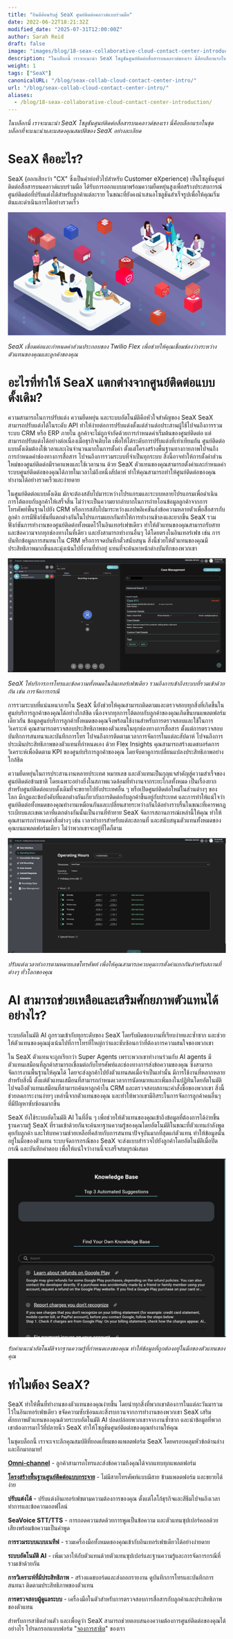 ```yaml
---
title: "ยินดีต้อนรับสู่ SeaX ศูนย์ติดต่อคลาวด์แบบร่วมมือ"
date: 2022-06-22T18:21:32Z
modified_date: "2025-07-31T12:00:00Z"
author: Sarah Reid
draft: false
image: "images/blog/18-seax-collaborative-cloud-contact-center-introduction/SeaX_future.png"
description: "ในบล็อกนี้ เราจะแนะนำ SeaX โซลูชันศูนย์ติดต่อสื่อสารบนคลาวด์ของเรา นี่คือบล็อกแรกในชุดบล็อกที่จะแนะนำและแสดงคุณสมบัติของ SeaX อย่างละเอียด"
weight: 1
tags: ["SeaX"]
canonicalURL: "/blog/seax-collab-cloud-contact-center-intro/"
url: "/blog/seax-collab-cloud-contact-center-intro/"
aliases: 
  - /blog/18-seax-collaborative-cloud-contact-center-introduction/
---
```


*ในบล็อกนี้ เราจะแนะนำ SeaX โซลูชันศูนย์ติดต่อสื่อสารบนคลาวด์ของเรา นี่คือบล็อกแรกในชุดบล็อกที่จะแนะนำและแสดงคุณสมบัติของ SeaX อย่างละเอียด*

# SeaX คืออะไร?

SeaX (ออกเสียงว่า "CX" ซึ่งเป็นคำย่อทั่วไปสำหรับ Customer eXperience) เป็นโซลูชันศูนย์ติดต่อสื่อสารบนคลาวด์แบบร่วมมือ ได้รับการออกแบบมาพร้อมความยืดหยุ่นสูงเพื่อสร้างประสบการณ์ศูนย์ติดต่อที่ปรับแต่งได้สำหรับลูกค้าแต่ละราย ในขณะที่ยังคงนำเสนอโซลูชันสำเร็จรูปเพื่อให้คุณเริ่มต้นและดำเนินการได้อย่างรวดเร็ว

<center>
<img src="/images/blog/18-seax-collaborative-cloud-contact-center-introduction/seax-vs-flex.gif" alt="SeaX เชื่อมต่อและกำหนดค่าส่วนประกอบของ Twilio Flex เพื่อช่วยให้คุณเชื่อมช่องว่างระหว่างตัวแทนของคุณและลูกค้าของคุณ">
</center>

*SeaX เชื่อมต่อและกำหนดค่าส่วนประกอบของ Twilio Flex เพื่อช่วยให้คุณเชื่อมช่องว่างระหว่างตัวแทนของคุณและลูกค้าของคุณ*

# อะไรที่ทำให้ SeaX แตกต่างจากศูนย์ติดต่อแบบดั้งเดิม?

ความสามารถในการปรับแต่ง ความยืดหยุ่น และระบบอัตโนมัติคือหัวใจสำคัญของ SeaX SeaX สามารถปรับแต่งได้ในระดับ API ทำให้ง่ายต่อการปรับแต่งตั้งแต่ส่วนต่อประสานผู้ใช้ไปจนถึงการรวมระบบ CRM หรือ ERP ภายใน ลูกค้าจะไม่ถูกจำกัดด้วยการกำหนดค่าเริ่มต้นของศูนย์ติดต่อ แต่สามารถปรับแต่งได้อย่างต่อเนื่องเมื่อธุรกิจเติบโต เพื่อให้ได้ระดับการปรับแต่งที่เท่าเทียมกัน ศูนย์ติดต่อแบบดั้งเดิมต้องใช้เวลาและเงินจำนวนมากในการตั้งค่า ตั้งแต่โครงสร้างพื้นฐานทางกายภาพไปจนถึงการกำหนดค่าช่องทางการสื่อสาร ไปจนถึงการรวมระบบที่จำเป็นทุกระบบ สิ่งนี้อาจทำให้การตั้งค่าส่วนใหม่ของศูนย์ติดต่อมีราคาแพงและใช้เวลานาน ด้วย SeaX ตัวแทนของคุณสามารถตั้งค่าและกำหนดค่าระบบศูนย์ติดต่อของคุณได้ภายในเวลาไม่ถึงหนึ่งสัปดาห์ ทำให้คุณสามารถทำให้ศูนย์ติดต่อของคุณทำงานได้อย่างรวดเร็วและง่ายดาย

ในศูนย์ติดต่อแบบดั้งเดิม มักจะต้องสลับไปมาระหว่างโปรแกรมและระบบหลายโปรแกรมเพื่อดำเนินการโต้ตอบกับลูกค้าให้เสร็จสิ้น ไม่ว่าจะเป็นความยากลำบากในการถ่ายโอนข้อมูลลูกค้าจากการโทรศัพท์พื้นฐานไปยัง CRM หรือการสลับไปมาระหว่างแอปพลิเคชันส่งข้อความหลายตัวเพื่อสื่อสารกับลูกค้า การมีฟังก์ชันที่แตกต่างกันในโปรแกรมแยกกันทำให้การทำงานช้าลงและยากขึ้น SeaX รวมฟังก์ชันการทำงานของศูนย์ติดต่อทั้งหมดไว้ในอินเทอร์เฟซเดียว ทำให้ตัวแทนของคุณสามารถรับสายและข้อความจากทุกช่องทางในที่เดียว และยังสามารถทำงานอื่นๆ ได้โดยตรงในอินเทอร์เฟซ เช่น การบันทึกข้อมูลการสนทนาใน CRM หรือการจดบันทึกตั๋วสนับสนุน สิ่งนี้ช่วยให้ตัวแทนของคุณมีประสิทธิภาพมากขึ้นและมุ่งเน้นไปที่งานที่ทำอยู่ แทนที่จะค้นหาหน้าต่างบันทึกของพวกเขา

<center>
<img src="/images/blog/18-seax-collaborative-cloud-contact-center-introduction/one-interface.png" alt="SeaX ให้บริการการโทรและข้อความทั้งหมดในอินเทอร์เฟซเดียว รวมถึงการเข้าถึงระบบที่รวมเข้าด้วยกัน เช่น การจัดการกรณี">
</center>

*SeaX ให้บริการการโทรและข้อความทั้งหมดในอินเทอร์เฟซเดียว รวมถึงการเข้าถึงระบบที่รวมเข้าด้วยกัน เช่น การจัดการกรณี*

การรวมระบบที่แน่นหนาภายใน SeaX นี้ยังช่วยให้คุณสามารถติดตามและตรวจสอบทุกสิ่งที่เกิดขึ้นในศูนย์บริการลูกค้าของคุณได้อย่างใกล้ชิด เนื่องจากทุกการโต้ตอบกับลูกค้าของคุณเกิดขึ้นบนแพลตฟอร์มเดียวกัน ข้อมูลศูนย์บริการลูกค้าทั้งหมดของคุณจึงพร้อมใช้งานสำหรับการตรวจสอบและใช้ในการวิเคราะห์ คุณสามารถตรวจสอบประสิทธิภาพของตัวแทนในทุกช่องทางการสื่อสาร ตั้งแต่การตรวจสอบบันทึกการสนทนาและบันทึกการโทร ไปจนถึงการติดตามเวลาการจัดการในแต่ละสัปดาห์ ไปจนถึงการประเมินประสิทธิภาพของตัวแทนที่กำหนดเอง ด้วย Flex Insights คุณสามารถสร้างแดชบอร์ดการวิเคราะห์เพื่อติดตาม KPI ของศูนย์บริการลูกค้าของคุณ โดยจับตาดูการเปลี่ยนแปลงประสิทธิภาพอย่างใกล้ชิด

ความยืดหยุ่นในการประสานงานหลายประเทศ หมายเลข และตัวแทนเป็นกุญแจสำคัญสู่ความสำเร็จของศูนย์ติดต่อข้ามชาติ โดยเฉพาะอย่างยิ่งในสภาพแวดล้อมที่ทำงานจากระยะไกลทั้งหมด เป็นเรื่องยากสำหรับศูนย์ติดต่อแบบดั้งเดิมที่จะขยายไปยังประเทศอื่น ๆ หรือเปิดศูนย์ติดต่อใหม่ในส่วนต่างๆ ของโลก มีกฎและข้อบังคับที่แตกต่างกันเกี่ยวกับการติดต่อกับลูกค้าขึ้นอยู่กับประเทศ และการทำให้แน่ใจว่าศูนย์ติดต่อทั้งหมดของคุณทำงานเหมือนกันและเปลี่ยนสายระหว่างกันได้อย่างราบรื่นในขณะที่เคารพกฎระเบียบและเขตเวลาที่แตกต่างกันนั้นเป็นงานที่ท้าทาย SeaX จัดการสถานการณ์เหล่านี้ให้คุณ ทำให้คุณสามารถกำหนดค่าสิ่งต่างๆ เช่น เวลาทำการสำหรับแต่ละสถานที่ และสนับสนุนตัวแทนทั้งหมดของคุณบนแพลตฟอร์มเดียว ไม่ว่าพวกเขาจะอยู่ที่ใดก็ตาม

<center>
<img src="/images/blog/18-seax-collaborative-cloud-contact-center-introduction/hours.png" alt="ปรับแต่งเวลาทำการตามหมายเลขโทรศัพท์ เพื่อให้คุณสามารถควบคุมการตั้งค่าแยกกันสำหรับสถานที่ต่างๆ ทั่วโลกของคุณ">
</center>

*ปรับแต่งเวลาทำการตามหมายเลขโทรศัพท์ เพื่อให้คุณสามารถควบคุมการตั้งค่าแยกกันสำหรับสถานที่ต่างๆ ทั่วโลกของคุณ*

# AI สามารถช่วยเหลือและเสริมศักยภาพตัวแทนได้อย่างไร?

ระบบอัตโนมัติ AI ถูกรวมเข้ากับทุกระดับของ SeaX โดยรับผิดชอบงานที่เรียบง่ายและซ้ำซาก และช่วยให้ตัวแทนของคุณมุ่งเน้นไปที่การโทรที่ใหญ่กว่าและซับซ้อนกว่าที่ต้องการความสนใจของพวกเขา

ใน SeaX ตัวแทนจะถูกเรียกว่า Super Agents เพราะพวกเขาทำงานร่วมกับ AI agents มีตัวแทนเสมือนที่ลูกค้าสามารถเชื่อมต่อกับโทรศัพท์และช่องทางการส่งข้อความของคุณ ซึ่งสามารถจัดการงานพื้นฐานให้คุณได้ โดยจะส่งลูกค้าไปยังตัวแทนสดเมื่อจำเป็นเท่านั้น มีการใช้งานที่หลากหลายสำหรับสิ่งนี้ ตั้งแต่ตัวแทนเสมือนที่สามารถกำหนดเวลาการนัดหมายและเพิ่มลงในปฏิทินโดยอัตโนมัติ ไปจนถึงตัวแทนเสมือนที่สามารถค้นหาลูกค้าใน CRM และตรวจสอบสถานะคำสั่งซื้อของพวกเขา สิ่งนี้ช่วยลดภาระงานง่ายๆ เหล่านี้จากตัวแทนของคุณ และทำให้พวกเขามีอิสระในการจัดการลูกค้าคนอื่นๆ ที่มีปัญหาซับซ้อนมากขึ้น

SeaX ยังใช้ระบบอัตโนมัติ AI ในที่อื่น ๆ เพื่อช่วยให้ตัวแทนของคุณเข้าถึงข้อมูลที่ต้องการได้ง่ายขึ้น ฐานความรู้ SeaX ที่รวมเข้าด้วยกันจะค้นหาฐานความรู้ของคุณโดยอัตโนมัติในขณะที่ตัวแทนกำลังพูดคุยกับลูกค้า และให้บทความช่วยเหลือที่คล้ายกับการสนทนาปัจจุบันมากที่สุดแก่ตัวแทน ทำให้ข้อมูลนั้นอยู่ในมือของตัวแทน ระบบจัดการกรณีของ SeaX จะส่งแบบสำรวจไปยังลูกค้าโดยอัตโนมัติเมื่อปิดกรณี และบันทึกคำตอบ เพื่อให้แน่ใจว่างานนี้จะเสร็จสมบูรณ์เสมอ

<center>
<img src="/images/blog/18-seax-collaborative-cloud-contact-center-introduction/kb.png" alt="รับคำแนะนำอัตโนมัติจากฐานความรู้ที่กำหนดเองของคุณ ทำให้ข้อมูลที่ถูกต้องอยู่ในมือของตัวแทนของคุณ">
</center>

*รับคำแนะนำอัตโนมัติจากฐานความรู้ที่กำหนดเองของคุณ ทำให้ข้อมูลที่ถูกต้องอยู่ในมือของตัวแทนของคุณ*

# ทำไมต้อง SeaX?

SeaX ทำให้พื้นที่ทำงานของตัวแทนของคุณง่ายขึ้น โดยนำทุกสิ่งที่พวกเขาต้องการในแต่ละวันมารวมไว้ในอินเทอร์เฟซเดียว ขจัดความซับซ้อนและสิ่งรบกวนจากการทำงานของพวกเขา SeaX เสริมศักยภาพตัวแทนของคุณด้วยระบบอัตโนมัติ AI ปลดปล่อยพวกเขาจากงานซ้ำซาก และนำข้อมูลที่พวกเขาต้องการมาไว้ที่ปลายนิ้ว SeaX ทำให้โซลูชันศูนย์ติดต่อของคุณทำงานให้คุณ

ในชุดบล็อกนี้ เราจะเจาะลึกคุณสมบัติที่ยอดเยี่ยมของแพลตฟอร์ม SeaX โดยครอบคลุมหัวข้อด้านล่างและอีกมากมาย!

[**Omni-channel**](https://seasalt.ai/blog/19-seax-omnichannel-communication/) - ลูกค้าสามารถโทรและส่งข้อความถึงคุณได้จากแทบทุกแพลตฟอร์ม

[**โครงสร้างพื้นฐานศูนย์ติดต่อแบบกระจาย**](https://seasalt.ai/blog/20-seax-distributed-contact-center/) - ไม่มีสายโทรศัพท์แบบมีสาย ข้ามแพลตฟอร์ม และขยายได้ง่าย

**ปรับแต่งได้** - ปรับแต่งอินเทอร์เฟซตามความต้องการของคุณ ตั้งแต่โลโก้ธุรกิจและสีธีมไปจนถึงเวลาทำการและข้อความออฟไลน์

**SeaVoice STT/TTS** - การถอดความสดด้วยการพูดเป็นข้อความ และตัวแทนซุปเปอร์คอลด้วยเสียงพร้อมข้อความเป็นคำพูด

**การรวมระบบแบบเนทีฟ** - รวมเครื่องมือทั้งหมดของคุณเข้ากับอินเทอร์เฟซเดียวได้อย่างง่ายดาย

**ระบบอัตโนมัติ AI** - เพิ่มเวลาให้กับตัวแทนด้วยตัวแทนซุปเปอร์และฐานความรู้และการจัดการกรณีที่รวมเข้าด้วยกัน

**การวิเคราะห์ที่มีประสิทธิภาพ** - สร้างแดชบอร์ดและส่งออกรายงาน ดูบันทึกการโทรและบันทึกการสนทนา ติดตามประสิทธิภาพของตัวแทน

**การตรวจสอบผู้ดูแลระบบ** - เครื่องมือในตัวสำหรับการตรวจสอบการสื่อสารกับลูกค้าและประสิทธิภาพของตัวแทน

สำหรับการสาธิตส่วนตัว และเพื่อดูว่า SeaX สามารถช่วยตอบสนองความต้องการศูนย์ติดต่อของคุณได้อย่างไร โปรดกรอกแบบฟอร์ม "[จองการสาธิต](https://meetings.hubspot.com/seasalt-ai/seasalt-meeting)" ของเรา

